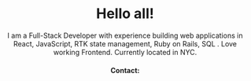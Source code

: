 <h1 align="center">Hello all!</h1>

<p align="center">I am a Full-Stack Developer with experience building web applications in React, JavaScript, RTK state management, Ruby on Rails, SQL . Love working Frontend. Currently located in NYC.</p>

<h4 align="center">Contact: </h4>
<p align="center">
<!--   <a target="_blank" href="https://www.linkedin.com/in/karem-ceron/" rel="noopener"> -->
<!--     <img align="center" alt="linkedin" height="30" width="30" src="https://devicon.dev/devicon.git/icons/linkedin/linkedin-original.svg" style"max-width:100%;"> -->
<!--   </a> -->
</p>


<!--
**kceron/kceron** is a ✨ _special_ ✨ repository because its `README.md` (this file) appears on your GitHub profile.

Here are some ideas to get you started:

- 🔭 I’m currently working on my "Pronto Meal" App
- 🌱 I’m currently learning ...
- 👯 I’m looking to collaborate on ...
- 🤔 I’m looking for help with ...
- 💬 Ask me about ...
- 📫 How to reach me: ...
- 😄 Pronouns: ...
- ⚡ Fun fact: ...
-->
